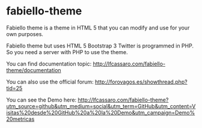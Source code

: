 # fabiello-theme
Fabiello theme is a theme in HTML 5 that you can modify and use for your own purposes.

Fabiello theme but uses HTML 5 Bootstrap 3 Twitter is programmed in PHP. So you need a server with PHP to use the theme.

You can find documentation topic: http://lfcassaro.com/fabiello-theme/documentation

You can also use the official forum: http://forovagos.es/showthread.php?tid=25

You can see the Demo here: http://lfcassaro.com/fabiello-theme?utm_source=github&utm_medium=social&utm_term=GitHub&utm_content=Visitas%20desde%20GitHub%20a%20la%20Demo&utm_campaign=Demo%20metricas

